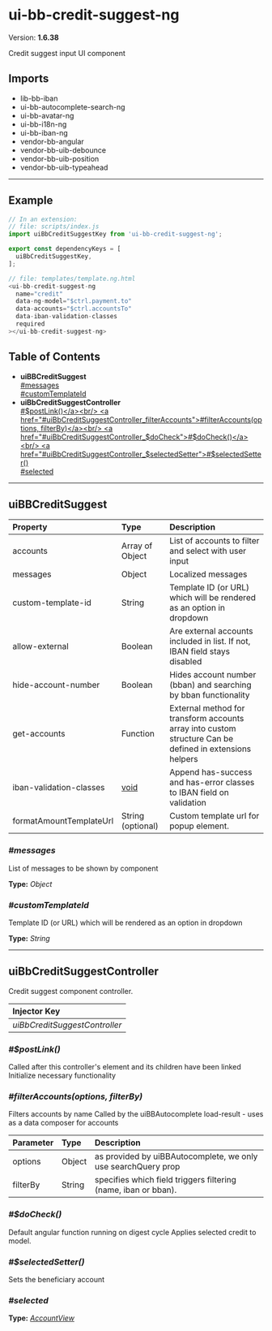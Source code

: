 # ui-bb-credit-suggest-ng


Version: **1.6.38**

Credit suggest input UI component

## Imports

* lib-bb-iban
* ui-bb-autocomplete-search-ng
* ui-bb-avatar-ng
* ui-bb-i18n-ng
* ui-bb-iban-ng
* vendor-bb-angular
* vendor-bb-uib-debounce
* vendor-bb-uib-position
* vendor-bb-uib-typeahead

---

## Example

```javascript
// In an extension:
// file: scripts/index.js
import uiBbCreditSuggestKey from 'ui-bb-credit-suggest-ng';

export const dependencyKeys = [
  uiBbCreditSuggestKey,
];

// file: templates/template.ng.html
<ui-bb-credit-suggest-ng
  name="credit"
  data-ng-model="$ctrl.payment.to"
  data-accounts="$ctrl.accountsTo"
  data-iban-validation-classes
  required
></ui-bb-credit-suggest-ng>
```

## Table of Contents
- **uiBBCreditSuggest**<br/>    <a href="#uiBBCreditSuggest_messages">#messages</a><br/>    <a href="#uiBBCreditSuggest_customTemplateId">#customTemplateId</a><br/>
- **uiBbCreditSuggestController**<br/>    <a href="#uiBbCreditSuggestController_$postLink">#$postLink()</a><br/>    <a href="#uiBbCreditSuggestController_filterAccounts">#filterAccounts(options, filterBy)</a><br/>    <a href="#uiBbCreditSuggestController_$doCheck">#$doCheck()</a><br/>    <a href="#uiBbCreditSuggestController_$selectedSetter">#$selectedSetter()</a><br/>    <a href="#uiBbCreditSuggestController_selected">#selected</a><br/>

---

## uiBBCreditSuggest


| Property | Type | Description |
| :-- | :-- | :-- |
| accounts | Array of Object | List of accounts to filter and select with user input |
| messages | Object | Localized messages |
| custom-template-id | String | Template ID (or URL) which will be rendered as an option in dropdown |
| allow-external | Boolean | Are external accounts included in list. If not, IBAN field stays disabled |
| hide-account-number | Boolean | Hides account number (bban) and searching by bban functionality |
| get-accounts | Function | External method for transform accounts array into custom structure Can be defined in extensions helpers |
| iban-validation-classes | [void](#void) | Append has-success and has-error classes to IBAN field on validation |
| formatAmountTemplateUrl | String (optional) | Custom template url for popup element. |
### <a name="uiBBCreditSuggest_messages"></a>*#messages*

List of messages to be shown by component

**Type:** *Object*

### <a name="uiBBCreditSuggest_customTemplateId"></a>*#customTemplateId*

Template ID (or URL) which will be rendered
as an option in dropdown

**Type:** *String*


---

## uiBbCreditSuggestController

Credit suggest component controller.

| Injector Key |
| :-- |
| *uiBbCreditSuggestController* |


### <a name="uiBbCreditSuggestController_$postLink"></a>*#$postLink()*

Called after this controller's element and its children have been linked
Initialize necessary functionality

### <a name="uiBbCreditSuggestController_filterAccounts"></a>*#filterAccounts(options, filterBy)*

Filters accounts by name
Called by the uiBBAutocomplete load-result - uses as a data composer for accounts

| Parameter | Type | Description |
| :-- | :-- | :-- |
| options | Object | as provided by uiBBAutocomplete, we only use searchQuery prop |
| filterBy | String | specifies which field triggers filtering (name, iban or bban). |

### <a name="uiBbCreditSuggestController_$doCheck"></a>*#$doCheck()*

Default angular function running on digest cycle
Applies selected credit to model.

### <a name="uiBbCreditSuggestController_$selectedSetter"></a>*#$selectedSetter()*

Sets the beneficiary account
### <a name="uiBbCreditSuggestController_selected"></a>*#selected*


**Type:** *[AccountView](#AccountView)*

